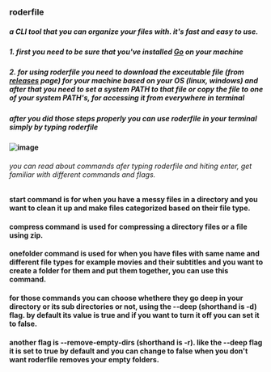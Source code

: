 ### roderfile

##### a CLI tool that you can organize your files with. it's fast and easy to use.

##### 1. first you need to be sure that you've installed [Go](https://go.dev/doc/install) on your machine

##### 2. for using roderfile you need to download the exceutable file (from [releases](https://github.com/Rouch3362/roderfile/releases/latest) page) for your machine based on your OS (linux, windows) and after that you need to set a system PATH to that file or copy the file to one of your system PATH's, for accessing it from everywhere in terminal   

##### after you did those steps properly you can use roderfile in your terminal simply by typing roderfile

#### ![image](https://github.com/user-attachments/assets/6725cc4c-aabe-44cd-9de1-d4969090fdfc)


###### you can read about commands afer typing roderfile and hiting enter, get familiar with different commands and flags.


#### start command is for when you have a messy files in a directory and you want to clean it up and make files categorized based on their file type.
#### compress command is used for compressing a directory files or a file using zip.
#### onefolder command is used for when you have files with same name and different file types for example movies and their subtitles and you want to create a folder for them and put them together, you can use this command.


#### for those commands you can choose whethere they go deep in your directory or its sub directories or not, using the --deep (shorthand is -d) flag. by default its value is true and if you want to turn it off you can set it to false.


#### another flag is --remove-empty-dirs (shorthand is -r). like the --deep flag it is set to true by default and you can change to false when you don't want roderfile removes your empty folders.
